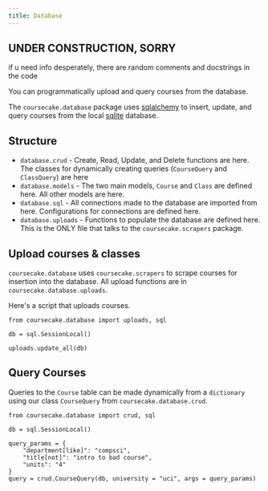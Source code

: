 ```yaml
---
title: Database
---
```


## UNDER CONSTRUCTION, SORRY
if u need info desperately, there are random comments and docstrings in the code


You can programmatically upload and query courses from the database.

The `coursecake.database` package uses [sqlalchemy](https://www.sqlalchemy.org/) to insert, update, and query courses from the local [sqlite](https://www.sqlite.org/index.html) database.

## Structure
* `database.crud` - Create, Read, Update, and Delete functions are here. The classes for dynamically creating queries (`CourseQuery` and `ClassQuery`) are here
* `database.models` - The two main models, `Course` and `Class` are defined here. All other models are here.
* `database.sql` - All connections made to the database are imported from here. Configurations for connections are defined here.
* `database.uploads` - Functions to populate the database are defined here. This is the ONLY file that talks to the `coursecake.scrapers` package.

## Upload courses & classes
`coursecake.database` uses `coursecake.scrapers` to scrape courses for insertion into the database. All upload functions are in `coursecake.database.uploads`.

Here's a script that uploads courses.
```
from coursecake.database import uploads, sql

db = sql.SessionLocal()

uploads.update_all(db)

```


## Query Courses
Queries to the `Course` table can be made dynamically from a `dictionary` using our class `CourseQuery` from `coursecake.database.crud`.

```
from coursecake.database import crud, sql

db = sql.SessionLocal()

query_params = {
    "department[like]": "compsci",
    "title[not]": "intro to bad course",
    "units": "4"
}
query = crud.CourseQuery(db, university = "uci", args = query_params)
```
